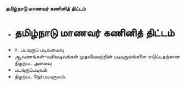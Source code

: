 **தமிழ்நாடு மாணவர் கணினித் திட்டம்**
- # தமிழ்நாடு மாணவர் கணினித் திட்டம்
- n. படவுருப் படிவமைவு
- ஆவணங்கள்-வரிவடிவங்கள் முதலியவற்றின் படியுருவங்களை எடுப்பதற்கான நிழற்பட அமைவு
- படவுருப்படிவம்
- நிழற்பட நேர்படியுருவம்.

